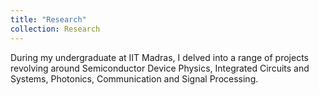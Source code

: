 ```yaml
---
title: "Research"
collection: Research
---
```


During my undergraduate at IIT Madras, I delved into a range of projects revolving around Semiconductor Device Physics, Integrated Circuits and Systems, Photonics, Communication and Signal Processing. 
